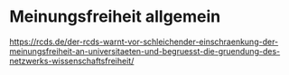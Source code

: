 

# Meinungsfreiheit allgemein

https://rcds.de/der-rcds-warnt-vor-schleichender-einschraenkung-der-meinungsfreiheit-an-universitaeten-und-begruesst-die-gruendung-des-netzwerks-wissenschaftsfreiheit/
